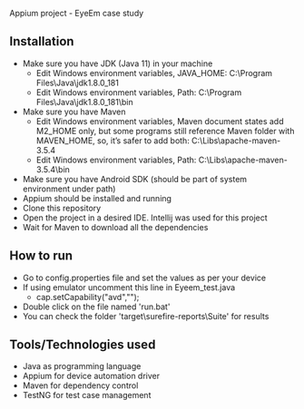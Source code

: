 Appium project - EyeEm case study

Installation
------------
- Make sure you have JDK (Java 11) in your machine
  - Edit Windows environment variables, JAVA_HOME: C:\Program Files\Java\jdk1.8.0_181
  - Edit Windows environment variables, Path: C:\Program Files\Java\jdk1.8.0_181\bin
- Make sure you have Maven
  - Edit Windows environment variables, Maven document states add M2_HOME only, but some programs still reference Maven folder with
           MAVEN_HOME, so, it’s safer to add both: C:\Libs\apache-maven-3.5.4
  - Edit Windows environment variables, Path: C:\Libs\apache-maven-3.5.4\bin
- Make sure you have Android SDK (should be part of system environment under path)
- Appium should be installed and running
- Clone this repository
- Open the project in a desired IDE. Intellij was used for this project
- Wait for Maven to download all the dependencies

How to run
----------
- Go to config.properties file and set the values as per your device
- If using emulator uncomment this line in Eyeem_test.java
  - cap.setCapability("avd","<yourdevicenamehere>");
- Double click on the file named 'run.bat'
- You can check the folder 'target\surefire-reports\Suite' for results

Tools/Technologies used
-----------------------
- Java as programming language
- Appium for device automation driver
- Maven for dependency control
- TestNG for test case management
